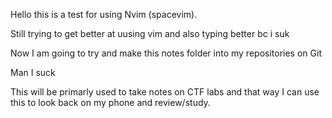 Hello this is a test for using Nvim (spacevim).

Still trying to get better at uusing vim and also typing better bc i suk

Now I am going to try and make this notes folder into my repositories on Git

Man I suck

This will be primarly used to take notes on CTF labs and that way I can use this to look back on my phone and review/study.
